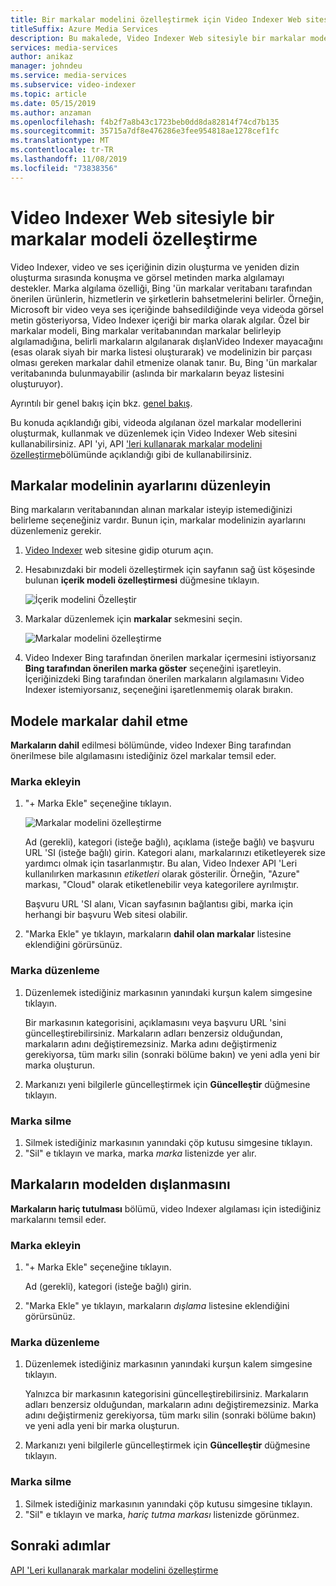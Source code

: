 ```yaml
---
title: Bir markalar modelini özelleştirmek için Video Indexer Web sitesini kullanma-Azure
titleSuffix: Azure Media Services
description: Bu makalede, Video Indexer Web sitesiyle bir markalar modelinin nasıl özelleştirileceği gösterilmektedir.
services: media-services
author: anikaz
manager: johndeu
ms.service: media-services
ms.subservice: video-indexer
ms.topic: article
ms.date: 05/15/2019
ms.author: anzaman
ms.openlocfilehash: f4b2f7a8b43c1723beb0dd8da82814f74cd7b135
ms.sourcegitcommit: 35715a7df8e476286e3fee954818ae1278cef1fc
ms.translationtype: MT
ms.contentlocale: tr-TR
ms.lasthandoff: 11/08/2019
ms.locfileid: "73838356"
---
```

# <a name="customize-a-brands-model-with-the-video-indexer-website"></a>Video Indexer Web sitesiyle bir markalar modeli özelleştirme

Video Indexer, video ve ses içeriğinin dizin oluşturma ve yeniden dizin oluşturma sırasında konuşma ve görsel metinden marka algılamayı destekler. Marka algılama özelliği, Bing 'ün markalar veritabanı tarafından önerilen ürünlerin, hizmetlerin ve şirketlerin bahsetmelerini belirler. Örneğin, Microsoft bir video veya ses içeriğinde bahsedildiğinde veya videoda görsel metin gösteriyorsa, Video Indexer içeriği bir marka olarak algılar. Özel bir markalar modeli, Bing markalar veritabanından markalar belirleyip algılamadığına, belirli markaların algılanarak dışlanVideo Indexer mayacağını (esas olarak siyah bir marka listesi oluşturarak) ve modelinizin bir parçası olması gereken markalar dahil etmenize olanak tanır. Bu, Bing 'ün markalar veritabanında bulunmayabilir (aslında bir markaların beyaz listesini oluşturuyor).

Ayrıntılı bir genel bakış için bkz. [genel bakış](customize-brands-model-overview.md).

Bu konuda açıklandığı gibi, videoda algılanan özel markalar modellerini oluşturmak, kullanmak ve düzenlemek için Video Indexer Web sitesini kullanabilirsiniz. API 'yi, API ['leri kullanarak markalar modelini özelleştirme](customize-brands-model-with-api.md)bölümünde açıklandığı gibi de kullanabilirsiniz.

## <a name="edit-the-settings-of-the-brands-model"></a>Markalar modelinin ayarlarını düzenleyin  

Bing markaların veritabanından alınan markalar isteyip istemediğinizi belirleme seçeneğiniz vardır. Bunun için, markalar modelinizin ayarlarını düzenlemeniz gerekir.

1. [Video Indexer](https://www.videoindexer.ai/) web sitesine gidip oturum açın.
2. Hesabınızdaki bir modeli özelleştirmek için sayfanın sağ üst köşesinde bulunan **içerik modeli özelleştirmesi** düğmesine tıklayın.
 
   ![İçerik modelini Özelleştir](./media/content-model-customization/content-model-customization.png) 
3. Markalar düzenlemek için **markalar** sekmesini seçin.

    ![Markalar modelini özelleştirme](./media/customize-brand-model/customize-brand-model.png)
4. Video Indexer Bing tarafından önerilen markalar içermesini istiyorsanız **Bing tarafından önerilen marka göster** seçeneğini işaretleyin. İçeriğinizdeki Bing tarafından önerilen markaların algılamasını Video Indexer istemiyorsanız, seçeneğini işaretlenmemiş olarak bırakın. 

## <a name="include-brands-in-the-model"></a>Modele markalar dahil etme

**Markaların dahil** edilmesi bölümünde, video Indexer Bing tarafından önerilmese bile algılamasını istediğiniz özel markalar temsil eder.  

### <a name="add-a-brand"></a>Marka ekleyin

1. "+ Marka Ekle" seçeneğine tıklayın.

    ![Markalar modelini özelleştirme](./media/customize-brand-model/add-brand.png)

    Ad (gerekli), kategori (isteğe bağlı), açıklama (isteğe bağlı) ve başvuru URL 'SI (isteğe bağlı) girin.
    Kategori alanı, markalarınızı etiketleyerek size yardımcı olmak için tasarlanmıştır. Bu alan, Video Indexer API 'Leri kullanılırken markasının *etiketleri* olarak gösterilir. Örneğin, "Azure" markası, "Cloud" olarak etiketlenebilir veya kategorilere ayrılmıştır.

    Başvuru URL 'SI alanı, Vican sayfasının bağlantısı gibi, marka için herhangi bir başvuru Web sitesi olabilir.
2. "Marka Ekle" ye tıklayın, markaların **dahil olan markalar** listesine eklendiğini görürsünüz.

### <a name="edit-a-brand"></a>Marka düzenleme

1. Düzenlemek istediğiniz markasının yanındaki kurşun kalem simgesine tıklayın.

    Bir markasının kategorisini, açıklamasını veya başvuru URL 'sini güncelleştirebilirsiniz. Markaların adları benzersiz olduğundan, markaların adını değiştiremezsiniz. Marka adını değiştirmeniz gerekiyorsa, tüm markı silin (sonraki bölüme bakın) ve yeni adla yeni bir marka oluşturun.
2. Markanızı yeni bilgilerle güncelleştirmek için **Güncelleştir** düğmesine tıklayın.

### <a name="delete-a-brand"></a>Marka silme

1. Silmek istediğiniz markasının yanındaki çöp kutusu simgesine tıklayın.
2. "Sil" e tıklayın ve marka, marka *marka* listenizde yer alır.

## <a name="exclude-brands-from-the-model"></a>Markaların modelden dışlanmasını

**Markaların hariç tutulması** bölümü, video Indexer algılaması için istediğiniz markalarını temsil eder.

### <a name="add-a-brand"></a>Marka ekleyin

1. "+ Marka Ekle" seçeneğine tıklayın.

    Ad (gerekli), kategori (isteğe bağlı) girin.
2. "Marka Ekle" ye tıklayın, markaların *dışlama* listesine eklendiğini görürsünüz.

### <a name="edit-a-brand"></a>Marka düzenleme

1. Düzenlemek istediğiniz markasının yanındaki kurşun kalem simgesine tıklayın.

    Yalnızca bir markasının kategorisini güncelleştirebilirsiniz. Markaların adları benzersiz olduğundan, markaların adını değiştiremezsiniz. Marka adını değiştirmeniz gerekiyorsa, tüm markı silin (sonraki bölüme bakın) ve yeni adla yeni bir marka oluşturun.
2. Markanızı yeni bilgilerle güncelleştirmek için **Güncelleştir** düğmesine tıklayın.

### <a name="delete-a-brand"></a>Marka silme

1. Silmek istediğiniz markasının yanındaki çöp kutusu simgesine tıklayın.
2. "Sil" e tıklayın ve marka, *hariç tutma markası* listenizde görünmez.

## <a name="next-steps"></a>Sonraki adımlar

[API 'Leri kullanarak markalar modelini özelleştirme](customize-brands-model-with-api.md)

